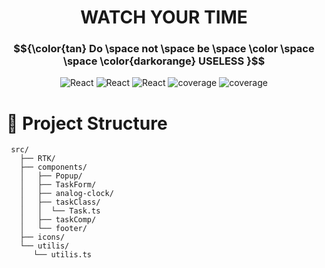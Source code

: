 <h1 align="center" color="orange" >WATCH YOUR TIME</h1>
<h3 bold align="center">$${\color{tan} Do \space not \space be  \space \color \space 
 \space \color{darkorange} USELESS }$$ </h3>
 
<div align="center">
  
![React](https://img.shields.io/badge/Redux-Toolkit-purple)
![React](https://img.shields.io/badge/Dev-React-blue)
![React](https://img.shields.io/badge/React-JavaScript-yellow)
![coverage](https://img.shields.io/badge/React-TypeScript-darkblue)
![coverage](https://img.shields.io/badge/ES6-Class-red)
</div>


# 📁 Project Structure

```plaintext
 src/
   ├── RTK/
   ├── components/
   │   ├── Popup/
   │   ├── TaskForm/
   │   ├── analog-clock/
   │   ├── taskClass/
   │   │  └── Task.ts
   │   ├── taskComp/
   │   └── footer/
   ├── icons/
   └── utilis/
      └── utilis.ts
```
